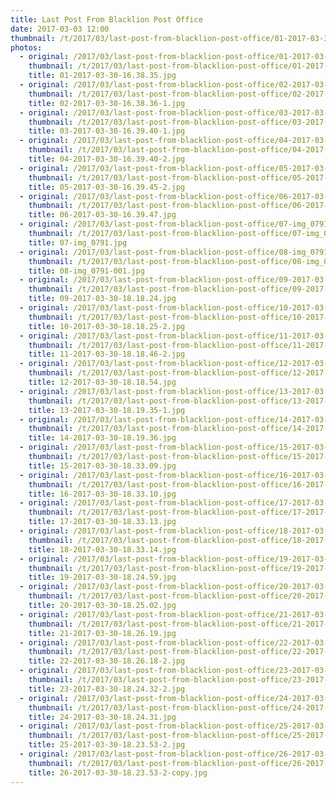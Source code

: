 ```yaml
---
title: Last Post From Blacklion Post Office
date: 2017-03-03 12:00
thumbnail: /t/2017/03/last-post-from-blacklion-post-office/01-2017-03-30-16.38.35.jpg
photos:
  - original: /2017/03/last-post-from-blacklion-post-office/01-2017-03-30-16.38.35.jpg
    thumbnail: /t/2017/03/last-post-from-blacklion-post-office/01-2017-03-30-16.38.35.jpg
    title: 01-2017-03-30-16.38.35.jpg
  - original: /2017/03/last-post-from-blacklion-post-office/02-2017-03-30-16.38.36-1.jpg
    thumbnail: /t/2017/03/last-post-from-blacklion-post-office/02-2017-03-30-16.38.36-1.jpg
    title: 02-2017-03-30-16.38.36-1.jpg
  - original: /2017/03/last-post-from-blacklion-post-office/03-2017-03-30-16.39.40-1.jpg
    thumbnail: /t/2017/03/last-post-from-blacklion-post-office/03-2017-03-30-16.39.40-1.jpg
    title: 03-2017-03-30-16.39.40-1.jpg
  - original: /2017/03/last-post-from-blacklion-post-office/04-2017-03-30-16.39.40-2.jpg
    thumbnail: /t/2017/03/last-post-from-blacklion-post-office/04-2017-03-30-16.39.40-2.jpg
    title: 04-2017-03-30-16.39.40-2.jpg
  - original: /2017/03/last-post-from-blacklion-post-office/05-2017-03-30-16.39.45-2.jpg
    thumbnail: /t/2017/03/last-post-from-blacklion-post-office/05-2017-03-30-16.39.45-2.jpg
    title: 05-2017-03-30-16.39.45-2.jpg
  - original: /2017/03/last-post-from-blacklion-post-office/06-2017-03-30-16.39.47.jpg
    thumbnail: /t/2017/03/last-post-from-blacklion-post-office/06-2017-03-30-16.39.47.jpg
    title: 06-2017-03-30-16.39.47.jpg
  - original: /2017/03/last-post-from-blacklion-post-office/07-img_0791.jpg
    thumbnail: /t/2017/03/last-post-from-blacklion-post-office/07-img_0791.jpg
    title: 07-img_0791.jpg
  - original: /2017/03/last-post-from-blacklion-post-office/08-img_0791-001.jpg
    thumbnail: /t/2017/03/last-post-from-blacklion-post-office/08-img_0791-001.jpg
    title: 08-img_0791-001.jpg
  - original: /2017/03/last-post-from-blacklion-post-office/09-2017-03-30-18.18.24.jpg
    thumbnail: /t/2017/03/last-post-from-blacklion-post-office/09-2017-03-30-18.18.24.jpg
    title: 09-2017-03-30-18.18.24.jpg
  - original: /2017/03/last-post-from-blacklion-post-office/10-2017-03-30-18.18.25-2.jpg
    thumbnail: /t/2017/03/last-post-from-blacklion-post-office/10-2017-03-30-18.18.25-2.jpg
    title: 10-2017-03-30-18.18.25-2.jpg
  - original: /2017/03/last-post-from-blacklion-post-office/11-2017-03-30-18.18.46-2.jpg
    thumbnail: /t/2017/03/last-post-from-blacklion-post-office/11-2017-03-30-18.18.46-2.jpg
    title: 11-2017-03-30-18.18.46-2.jpg
  - original: /2017/03/last-post-from-blacklion-post-office/12-2017-03-30-18.18.54.jpg
    thumbnail: /t/2017/03/last-post-from-blacklion-post-office/12-2017-03-30-18.18.54.jpg
    title: 12-2017-03-30-18.18.54.jpg
  - original: /2017/03/last-post-from-blacklion-post-office/13-2017-03-30-18.19.35-1.jpg
    thumbnail: /t/2017/03/last-post-from-blacklion-post-office/13-2017-03-30-18.19.35-1.jpg
    title: 13-2017-03-30-18.19.35-1.jpg
  - original: /2017/03/last-post-from-blacklion-post-office/14-2017-03-30-18.19.36.jpg
    thumbnail: /t/2017/03/last-post-from-blacklion-post-office/14-2017-03-30-18.19.36.jpg
    title: 14-2017-03-30-18.19.36.jpg
  - original: /2017/03/last-post-from-blacklion-post-office/15-2017-03-30-18.33.09.jpg
    thumbnail: /t/2017/03/last-post-from-blacklion-post-office/15-2017-03-30-18.33.09.jpg
    title: 15-2017-03-30-18.33.09.jpg
  - original: /2017/03/last-post-from-blacklion-post-office/16-2017-03-30-18.33.10.jpg
    thumbnail: /t/2017/03/last-post-from-blacklion-post-office/16-2017-03-30-18.33.10.jpg
    title: 16-2017-03-30-18.33.10.jpg
  - original: /2017/03/last-post-from-blacklion-post-office/17-2017-03-30-18.33.13.jpg
    thumbnail: /t/2017/03/last-post-from-blacklion-post-office/17-2017-03-30-18.33.13.jpg
    title: 17-2017-03-30-18.33.13.jpg
  - original: /2017/03/last-post-from-blacklion-post-office/18-2017-03-30-18.33.14.jpg
    thumbnail: /t/2017/03/last-post-from-blacklion-post-office/18-2017-03-30-18.33.14.jpg
    title: 18-2017-03-30-18.33.14.jpg
  - original: /2017/03/last-post-from-blacklion-post-office/19-2017-03-30-18.24.59.jpg
    thumbnail: /t/2017/03/last-post-from-blacklion-post-office/19-2017-03-30-18.24.59.jpg
    title: 19-2017-03-30-18.24.59.jpg
  - original: /2017/03/last-post-from-blacklion-post-office/20-2017-03-30-18.25.02.jpg
    thumbnail: /t/2017/03/last-post-from-blacklion-post-office/20-2017-03-30-18.25.02.jpg
    title: 20-2017-03-30-18.25.02.jpg
  - original: /2017/03/last-post-from-blacklion-post-office/21-2017-03-30-18.26.19.jpg
    thumbnail: /t/2017/03/last-post-from-blacklion-post-office/21-2017-03-30-18.26.19.jpg
    title: 21-2017-03-30-18.26.19.jpg
  - original: /2017/03/last-post-from-blacklion-post-office/22-2017-03-30-18.26.18-2.jpg
    thumbnail: /t/2017/03/last-post-from-blacklion-post-office/22-2017-03-30-18.26.18-2.jpg
    title: 22-2017-03-30-18.26.18-2.jpg
  - original: /2017/03/last-post-from-blacklion-post-office/23-2017-03-30-18.24.32-2.jpg
    thumbnail: /t/2017/03/last-post-from-blacklion-post-office/23-2017-03-30-18.24.32-2.jpg
    title: 23-2017-03-30-18.24.32-2.jpg
  - original: /2017/03/last-post-from-blacklion-post-office/24-2017-03-30-18.24.31.jpg
    thumbnail: /t/2017/03/last-post-from-blacklion-post-office/24-2017-03-30-18.24.31.jpg
    title: 24-2017-03-30-18.24.31.jpg
  - original: /2017/03/last-post-from-blacklion-post-office/25-2017-03-30-18.23.53-2.jpg
    thumbnail: /t/2017/03/last-post-from-blacklion-post-office/25-2017-03-30-18.23.53-2.jpg
    title: 25-2017-03-30-18.23.53-2.jpg
  - original: /2017/03/last-post-from-blacklion-post-office/26-2017-03-30-18.23.53-2-copy.jpg
    thumbnail: /t/2017/03/last-post-from-blacklion-post-office/26-2017-03-30-18.23.53-2-copy.jpg
    title: 26-2017-03-30-18.23.53-2-copy.jpg
---
```

